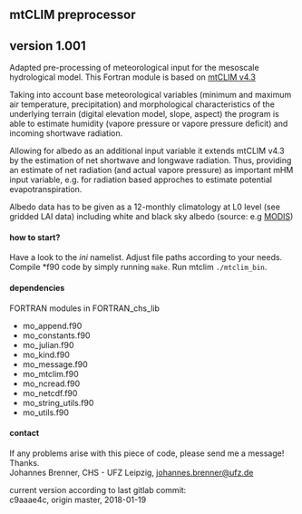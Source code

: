 ## mtCLIM preprocessor 
## version 1.001

Adapted pre-processing of meteorological input for the mesoscale hydrological model. 
This Fortran module is based on [mtCLIM v4.3](http://www.ntsg.umt.edu/project/mt-clim.php)  

Taking into account base meteorological variables (minimum and maximum air temperature, precipitation) and 
morphological characteristics of the underlying terrain (digital elevation model, slope, aspect) 
the program is able to estimate humidity (vapore pressure or vapore pressure deficit) and incoming shortwave radiation. 

Allowing for albedo as an additional input variable it extends mtCLIM v4.3 by the estimation of net shortwave and longwave radiation. 
Thus, providing an estimate of net radiation (and actual vapore pressure) as important mHM input variable, 
e.g. for radiation based approches to estimate potential evapotranspiration.  

Albedo data has to be given as a 12-monthly climatology at L0 level (see gridded LAI data) including white and black sky albedo
(source: e.g [MODIS](https://lpdaac.usgs.gov/dataset_discovery/modis/modis_products_table/mcd43a3))

#### how to start?
Have a look to the _ini_ namelist. Adjust file paths according to your needs.  
Compile *f90 code by simply running `make`. Run mtclim `./mtclim_bin`.

#### dependencies 
FORTRAN modules in FORTRAN_chs_lib
* mo_append.f90
* mo_constants.f90
* mo_julian.f90
* mo_kind.f90
* mo_message.f90
* mo_mtclim.f90
* mo_ncread.f90
* mo_netcdf.f90
* mo_string_utils.f90
* mo_utils.f90  

#### contact
If any problems arise with this piece of code, please send me a message!  
Thanks.  
Johannes Brenner, CHS - UFZ Leipzig, johannes.brenner@ufz.de  

current version according to last gitlab commit:  
c9aaae4c, origin master, 2018-01-19
